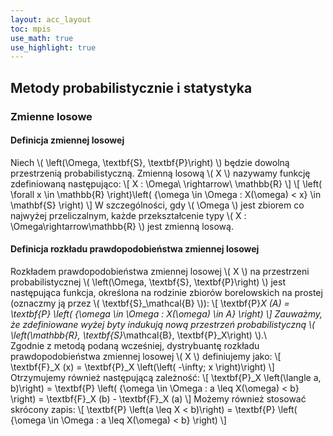 ```yaml
---
layout: acc_layout
toc: mpis
use_math: true
use_highlight: true
---
```


Metody probabilistycznie i statystyka
---

### Zmienne losowe
#### Definicja zmiennej losowej
Niech \\( \left(\Omega, \textbf{S}, \textbf{P}\right) \\) będzie dowolną przestrzenią probabilistyczną. Zmienną losową \\( X \\) nazywamy funkcję zdefiniowaną następująco:
\\[ X : \Omega\ \rightarrow\ \mathbb{R} \\]
\\[ \left( \forall x \in \mathbb{R} \right)\left( \{\omega \in \Omega : X(\omega) < x\} \in \mathbf{S} \right) \\]
W szczególności, gdy \\( \Omega \\) jest zbiorem co najwyżej przeliczalnym, każde przekształcenie typy \\( X : \Omega\rightarrow\mathbb{R} \\) jest zmienną losową.

#### Definicja rozkładu prawdopodobieństwa zmiennej losowej
Rozkładem prawdopodobieństwa zmiennej losowej \\( X \\) na przestrzeni probabilistycznej \\( \left(\Omega, \textbf{S}, \textbf{P}\right) \\) jest następująca funkcja, określona na rodzinie zbiorów borelowskich na prostej (oznaczmy ją przez \\( \textbf{S}_\mathcal{B} \\)):
\\[ \textbf{P}_X (A) = \textbf{P} \left( \{\omega \in \Omega : X(\omega) \in A\} \right) \\]
Zauważmy, że zdefiniowane wyżej byty indukują nową przestrzeń probabilistyczną \\( \left(\mathbb{R}, \textbf{S}_\mathcal{B}, \textbf{P}_X\right) \\).\\\
Zgodnie z metodą podaną wcześniej, dystrybuantę rozkładu prawdopodobieństwa zmiennej losowej \\( X \\) definiujemy jako:
\\[ \textbf{F}_X (x) = \textbf{P}_X \left(\left( -\infty; x \right)\right) \\]
Otrzymujemy również następującą zależność:
\\[ \textbf{P}_X \left(\langle a, b)\right) = \textbf{P} \left( \{\omega \in \Omega : a \leq X(\omega) < b\} \right) = \textbf{F}_X (b) - \textbf{F}_X (a) \\]
Możemy również stosować skrócony zapis:
\\[ \textbf{P} \left(a \leq X < b)\right) = \textbf{P} \left( \{\omega \in \Omega : a \leq X(\omega) < b\} \right) \\]
